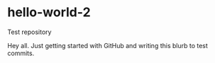 # hello-world-2
Test repository

Hey all. Just getting started with GitHub and writing this blurb to test commits. 
